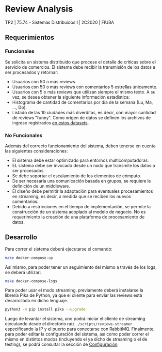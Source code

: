 # Review Analysis
TP2 | 75.74 - Sistemas Distribuidos I | 2C2020 | FIUBA

## Requerimientos 

### Funcionales

Se solicita un sistema distribuido que procese el detalle de críticas sobre el servicio de comercios. El sistema debe recibir la transmisión de los datos a ser procesados y retornar:
* Usuarios con 50 o más reviews.
* Usuarios con 50 o más reviews con comentarios 5 estrellas únicamente.
* Usuarios con 5 o más reviews que utilizan siempre el mismo texto.
A su vez, se desea obtener la siguiente información estadística:
* Histograma de cantidad de comentarios por día de la semana (Lu, Ma, ..., Do).
* Listado de las 10 ciudades más diverditas, es decir, con mayor cantidad de reviews "funny".
Como origen de datos se definen los archivos de ingreso registrados [en estos datasets](https://www.kaggle.com/pablodroca/yelp-review-analysis).

### No Funcionales

Además del correcto funcionamiento del sistema, deben tenerse en cuenta las siguientes consideraciones:

* El sistema debe estar optimizado para entornos multicomputadoras.
* EL sistema debe ser invocado desde un nodo que transmite los datos a ser procesados.
* Se debe soportar el escalamiento de los elementos de cómputo.
* De ser necesaria una comunicación basada en grupos, se requiere la definición de un middleware.
* El diseño debe permitir la adaptación para eventuales procesamientos en streaming, es decir, a medida que se reciben los nuevos comentarios.
* Debido a restricciones en el tiempo de implementación, se permite la construcción de un sistema acoplado al modelo de negocio. No es requerimiento la creación de una plataforma de procesamiento de datos.

## Desarrollo

Para correr el sistema deberá ejecutarse el comando:

```bash
make docker-compose-up
```

Así mismo, para poder tener un seguimiento del mismo a través de los logs, se deberá utilizar:

```bash
make docker-compose-logs
```

Para poder usar el modo streaming, previamente deberá instalarse la librería Pika de Python, ya que el cliente para enviar las reviews está desarrollado en dicho lenguaje.

```bash
python3 -m pip install pika --upgrade
```

Luego de levantar el sistema, uno podrá iniciar el cliente de streaming ejecutando desde el directorio raíz `./scripts/reviews-streamer` especificando la IP y el puerto para conectarse con RabbitMQ. Finalmente, para poder editar la configuración del sistema, así como poder correr el mismo en distintos modos (incluyendo el ya dicho de streaming o el de testing), se podrá consultar la sección de [Configuración](docs/Configuration.md)
